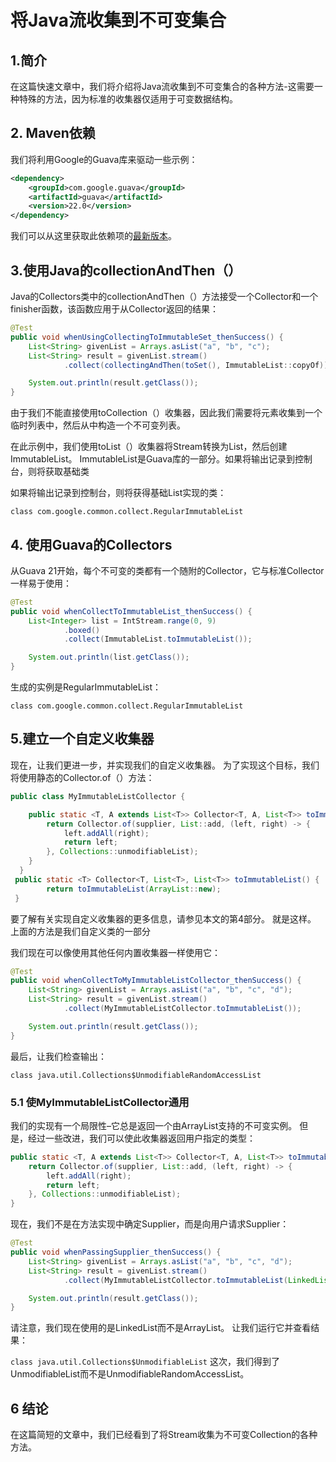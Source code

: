# 将Java流收集到不可变集合

## 1.简介
在这篇快速文章中，我们将介绍将Java流收集到不可变集合的各种方法-这需要一种特殊的方法，因为标准的收集器仅适用于可变数据结构。

## 2. Maven依赖
我们将利用Google的Guava库来驱动一些示例：

```xml
<dependency>
    <groupId>com.google.guava</groupId>
    <artifactId>guava</artifactId>
    <version>22.0</version>
</dependency>
```

我们可以从这里获取此依赖项的[最新版本](https://search.maven.org/classic/#search%7Cgav%7C1%7Cg%3A%22com.google.guava%22%20AND%20a%3A%22guava%22)。

## 3.使用Java的collectionAndThen（）
Java的Collectors类中的collectionAndThen（）方法接受一个Collector和一个finisher函数，该函数应用于从Collector返回的结果：

```java
@Test
public void whenUsingCollectingToImmutableSet_thenSuccess() {
    List<String> givenList = Arrays.asList("a", "b", "c");
    List<String> result = givenList.stream()
            .collect(collectingAndThen(toSet(), ImmutableList::copyOf));

    System.out.println(result.getClass());
}
```



由于我们不能直接使用toCollection（）收集器，因此我们需要将元素收集到一个临时列表中，然后从中构造一个不可变列表。

在此示例中，我们使用toList（）收集器将Stream转换为List，然后创建ImmutableList。 ImmutableList是Guava库的一部分。如果将输出记录到控制台，则将获取基础类

如果将输出记录到控制台，则将获得基础List实现的类：

`class com.google.common.collect.RegularImmutableList`

## 4. 使用Guava的Collectors

从Guava 21开始，每个不可变的类都有一个随附的Collector，它与标准Collector一样易于使用：

```java
@Test
public void whenCollectToImmutableList_thenSuccess() {
    List<Integer> list = IntStream.range(0, 9)
            .boxed()
            .collect(ImmutableList.toImmutableList());

    System.out.println(list.getClass());
}
```

生成的实例是RegularImmutableList：

`class com.google.common.collect.RegularImmutableList`

## 5.建立一个自定义收集器
现在，让我们更进一步，并实现我们的自定义收集器。 为了实现这个目标，我们将使用静态的Collector.of（）方法：

```java
public class MyImmutableListCollector {

    public static <T, A extends List<T>> Collector<T, A, List<T>> toImmutableList(Supplier<A> supplier) {
        return Collector.of(supplier, List::add, (left, right) -> {
            left.addAll(right);
            return left;
        }, Collections::unmodifiableList);
    }
  }
 public static <T> Collector<T, List<T>, List<T>> toImmutableList() {
        return toImmutableList(ArrayList::new);
 }
```

要了解有关实现自定义收集器的更多信息，请参见本文的第4部分。 就是这样。 上面的方法是我们自定义类的一部分

我们现在可以像使用其他任何内置收集器一样使用它：

```java
@Test
public void whenCollectToMyImmutableListCollector_thenSuccess() {
    List<String> givenList = Arrays.asList("a", "b", "c", "d");
    List<String> result = givenList.stream()
            .collect(MyImmutableListCollector.toImmutableList());

    System.out.println(result.getClass());
}
```


最后，让我们检查输出：

`class java.util.Collections$UnmodifiableRandomAccessList`

### 5.1 使MyImmutableListCollector通用
我们的实现有一个局限性–它总是返回一个由ArrayList支持的不可变实例。 但是，经过一些改进，我们可以使此收集器返回用户指定的类型：

```java
public static <T, A extends List<T>> Collector<T, A, List<T>> toImmutableList(Supplier<A> supplier) {
    return Collector.of(supplier, List::add, (left, right) -> {
        left.addAll(right);
        return left;
    }, Collections::unmodifiableList);
}
```

现在，我们不是在方法实现中确定Supplier，而是向用户请求Supplier：

```java
@Test
public void whenPassingSupplier_thenSuccess() {
    List<String> givenList = Arrays.asList("a", "b", "c", "d");
    List<String> result = givenList.stream()
            .collect(MyImmutableListCollector.toImmutableList(LinkedList::new));

    System.out.println(result.getClass());
}
```

请注意，我们现在使用的是LinkedList而不是ArrayList。 让我们运行它并查看结果：

`class java.util.Collections$UnmodifiableList`
这次，我们得到了UnmodifiableList而不是UnmodifiableRandomAccessList。

## 6 结论
在这篇简短的文章中，我们已经看到了将Stream收集为不可变Collection的各种方法。